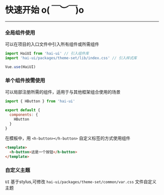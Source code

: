 # 快速开始 o(*￣︶￣*)o

----

### 全局组件使用

可以在项目的入口文件中引入所有组件或所需组件

```js
import HaiUI from 'hai-ui' // 引入组件库
import 'hai-ui/packages/theme-set/lib/index.css' // 引入样式库

Vue.use(HaiUI)
```

### 单个组件按需使用

可以局部注册所需的组件，适用于与其他框架组合使用的场景

```js
import { HButton } from 'hai-ui'

export default {
  components: {
    HButton
  }
}
```

在模板中，用 `<h-button></h-button>` 自定义标签的方式使用组件

```html
<template>
  <h-button>这是一个按钮</h-button>
</template>
```

### 自定义主题

`UI` 基于stylus,可修改 `hai-ui/packages/theme-set/common/var.css` 文件自定义主题
